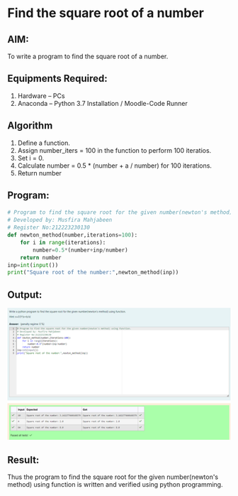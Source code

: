 # Find the square root of a number

## AIM:

To write a program to find the square root of a number.

## Equipments Required:

1. Hardware – PCs
2. Anaconda – Python 3.7 Installation / Moodle-Code Runner

## Algorithm

1. Define a function.
2. Assign number_iters = 100 in the function to perform 100 iteratios.
3. Set i = 0.
4. Calculate number = 0.5 \* (number + a / number) for 100 iterations.
5. Return number

## Program:

```python
# Program to find the square root for the given number(newton's method) using function.
# Developed by: Musfira Mahjabeen
# Register No:212223230130
def newton_method(number,iterations=100):
    for i in range(iterations):
        number=0.5*(number+inp/number)
    return number
inp=int(input())
print("Square root of the number:",newton_method(inp))
```

## Output:

![output](ex5-output.png)

## Result:

Thus the program to find the square root for the given number(newton's method) using function is written and verified using python programming.
